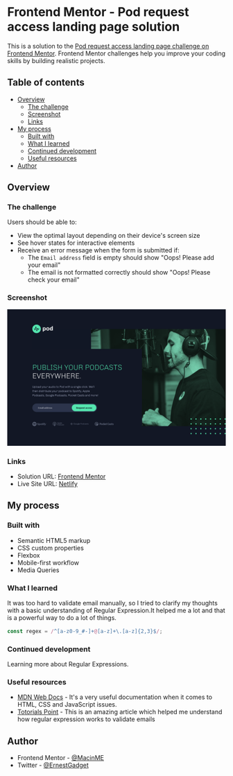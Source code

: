 # Frontend Mentor - Pod request access landing page solution

This is a solution to the [Pod request access landing page challenge on Frontend Mentor](https://www.frontendmentor.io/challenges/pod-request-access-landing-page-eyTmdkLSG). Frontend Mentor challenges help you improve your coding skills by building realistic projects.

## Table of contents

- [Overview](#overview)
  - [The challenge](#the-challenge)
  - [Screenshot](#screenshot)
  - [Links](#links)
- [My process](#my-process)
  - [Built with](#built-with)
  - [What I learned](#what-i-learned)
  - [Continued development](#continued-development)
  - [Useful resources](#useful-resources)
- [Author](#author)

## Overview

### The challenge

Users should be able to:

- View the optimal layout depending on their device's screen size
- See hover states for interactive elements
- Receive an error message when the form is submitted if:
  - The `Email address` field is empty should show "Oops! Please add your email"
  - The email is not formatted correctly should show "Oops! Please check your email"

### Screenshot

![](./assets/screenshot.png)

### Links

- Solution URL: [Frontend Mentor](https://www.frontendmentor.io/challenges/pod-request-access-landing-page-eyTmdkLSG/hub)
- Live Site URL: [Netlify](https://pod-landing-page-macin.netlify.app/)

## My process

### Built with

- Semantic HTML5 markup
- CSS custom properties
- Flexbox
- Mobile-first workflow
- Media Queries

### What I learned

It was too hard to validate email manually, so I tried to clarify my thoughts with a basic understanding of Regular Expression.It helped me a lot and that is a powerful way to do a lot of things.

```js
const regex = /^[a-z0-9_#-]+@[a-z]+\.[a-z]{2,3}$/;
```

### Continued development

Learning more about Regular Expressions.

### Useful resources

- [MDN Web Docs](https://developer.mozilla.org/en-US/) - It's a very useful documentation when it comes to HTML, CSS and JavaScript issues.
- [Totorials Point](https://www.tutorialspoint.com/how-to-validate-email-address-using-regexp-in-javascript) - This is an amazing article which helped me understand how regular expression works to validate emails

## Author

- Frontend Mentor - [@MacinME](https://www.frontendmentor.io/profile/MacinME)
- Twitter - [@ErnestGadget](https://twitter.com/ErnestGadget)
